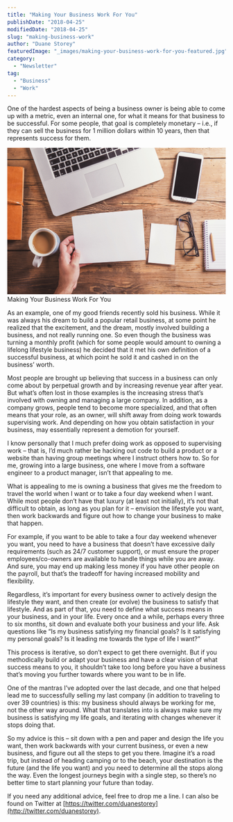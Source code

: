 ```yaml
---
title: "Making Your Business Work For You"
publishDate: "2018-04-25"
modifiedDate: "2018-04-25"
slug: "making-business-work"
author: "Duane Storey"
featuredImage: "_images/making-your-business-work-for-you-featured.jpg"
category:
  - "Newsletter"
tag:
  - "Business"
  - "Work"
---
```


One of the hardest aspects of being a business owner is being able to come up with a metric, even an internal one, for what it means for that business to be successful. For some people, that goal is completely monetary – i.e., if they can sell the business for 1 million dollars within 10 years, then that represents success for them.

![](_images/making-your-business-work-for-you-1.jpg)Making Your Business Work For You



As an example, one of my good friends recently sold his business. While it was always his dream to build a popular retail business, at some point he realized that the excitement, and the dream, mostly involved building a business, and not really running one. So even though the business was turning a monthly profit (which for some people would amount to owning a lifelong lifestyle business) he decided that it met his own definition of a successful business, at which point he sold it and cashed in on the business’ worth.

Most people are brought up believing that success in a business can only come about by perpetual growth and by increasing revenue year after year. But what’s often lost in those examples is the increasing stress that’s involved with owning and managing a large company. In addition, as a company grows, people tend to become more specialized, and that often means that your role, as an owner, will shift away from doing work towards supervising work. And depending on how you obtain satisfaction in your business, may essentially represent a demotion for yourself.

I know personally that I much prefer doing work as opposed to supervising work – that is, I’d much rather be hacking out code to build a product or a website than having group meetings where I instruct others how to. So for me, growing into a large business, one where I move from a software engineer to a product manager, isn’t that appealing to me.

What is appealing to me is owning a business that gives me the freedom to travel the world when I want or to take a four day weekend when I want. While most people don’t have that luxury (at least not initially), it’s not that difficult to obtain, as long as you plan for it – envision the lifestyle you want, then work backwards and figure out how to change your business to make that happen.

For example, if you want to be able to take a four day weekend whenever you want, you need to have a business that doesn’t have excessive daily requirements (such as 24/7 customer support), or must ensure the proper employees/co-owners are available to handle things while you are away. And sure, you may end up making less money if you have other people on the payroll, but that’s the tradeoff for having increased mobility and flexibility.

Regardless, it’s important for every business owner to actively design the lifestyle they want, and then create (or evolve) the business to satisfy that lifestyle. And as part of that, you need to define what success means in your business, and in your life. Every once and a while, perhaps every three to six months, sit down and evaluate both your business and your life. Ask questions like “Is my business satisfying my financial goals? Is it satisfying my personal goals? Is it leading me towards the type of life I want?”

This process is iterative, so don’t expect to get there overnight. But if you methodically build or adapt your business and have a clear vision of what success means to you, it shouldn’t take too long before you have a business that’s moving you further towards where you want to be in life.

One of the mantras I’ve adopted over the last decade, and one that helped lead me to successfully selling my last company (in addition to traveling to over 39 countries) is this: my business should always be working for me, not the other way around. What that translates into is always make sure my business is satisfying my life goals, and iterating with changes whenever it stops doing that.

So my advice is this – sit down with a pen and paper and design the life you want, then work backwards with your current business, or even a new business, and figure out all the steps to get you there. Imagine it’s a road trip, but instead of heading camping or to the beach, your destination is the future (and the life you want) and you need to determine all the stops along the way. Even the longest journeys begin with a single step, so there’s no better time to start planning your future than today.

If you need any additional advice, feel free to drop me a line. I can also be found on Twitter at [https://twitter.com/duanestorey](http://twitter.com/duanestorey).